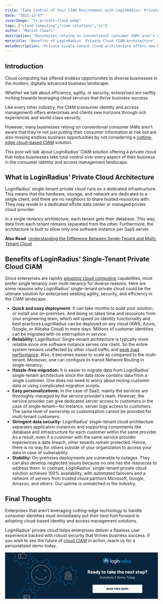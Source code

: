 ```yaml
---
title: "Take Control of Your CIAM Environment with LoginRadius' Private Cloud"
date: "2021-12-07"
coverImage: "lr-private-cloud.webp"
tags: ["cloud computing","ciam solutions","cx"]
author: "Manish Tiwari"
description: "Businesses relying on conventional consumer IAMs aren’t aware that they’re not just putting their consumer information at risk but are also missing endless business opportunities. This blog explains how LoginRadius’ CIAM solution offers a private cloud that helps businesses take total control over every aspect of their business."
metatitle: "Benefits of LoginRadius' Private Cloud CIAM Architecture"
metadescription: "Private single-tenant cloud architecture offers new horizons to businesses in the CIAM landscape. Here’s how LoginRadius’ single-tenant cloud helps businesses."
---
```


## Introduction

Cloud computing has offered endless opportunities to diverse businesses in the modern, digitally advanced business landscape. 

Whether we talk about efficiency, agility, or security, enterprises are swiftly inching towards leveraging cloud services that thrive business success. 

Like every other industry, the CIAM (consumer identity and access management) offers enterprises and clients new horizons through rich experiences and world-class security. 

However, many businesses relying on conventional consumer IAMs aren’t aware that they’re not just putting their consumer information at risk but are also missing endless business opportunities by not considering a [cutting-edge cloud-based CIAM](https://www.loginradius.com/) solution. 

This post will talk about LoginRadius’ CIAM solution offering a private cloud that helps businesses take total control over every aspect of their business in the consumer identity and access management landscape. 


## What is LoginRadius’ Private Cloud Architecture

LoginRadius’ single-tenant private cloud runs on a dedicated infrastructure. This means that the hardware, storage, and network are dedicated to a single client, and there are no neighbors to share hosted resources with. They may reside in a dedicated offsite data center or managed private cloud provider.

In a single-tenancy architecture, each tenant gets their database. This way, data from each tenant remains separated from the other. Furthermore, the architecture is built to allow only one software instance per SaaS server.

**Also Read**: [Understanding the Difference Between Single-Tenant and Multi-Tenant Cloud](https://www.loginradius.com/blog/identity/single-tenant-vs-multi-tenant/)


## Benefits of LoginRadius' Single-Tenant Private Cloud CIAM 

Since enterprises are rapidly [adopting cloud computing](https://www.loginradius.com/blog/identity/identity-management-in-cloud-computing/) capabilities, most prefer single tenancy over multi-tenancy for diverse reasons. Here are some reasons why LoginRadius’ single-tenant private cloud could be the ultimate solution for enterprises seeking agility, security, and efficiency in the CIAM landscape. 



* **Quick and easy deployment:** It can take months to build your solution or install one on-premises. And doing so takes time and resources from your engineering team, which will speed on identity functionality and best practices.LoginRadius can be deployed on any cloud (AWS, Azure, Google, or Alibaba Cloud) in mere days. Millions of customer identities can be migrated with no interruption in service.
* **Reliability:** LoginRadius’ Single-tenant architecture is typically more reliable since one software instance serves one client. So the entire system remains unaffected by other cloud traffic and [peak load performance](https://www.loginradius.com/scalability/). Also, it becomes easier to scale as compared to the multi-tenant. Moreover, one can configure In-transit Network Routing in single-tenancy. 
* **Hassle-free migration:** It is easier to migrate data from LoginRadius’ single-tenant architecture since the data store contains data from a single customer. One does not need to worry about mixing customer data or using complicated migration scripts.
* **Easy personalizations:** In the case of SaaS, mainly the services are thoroughly managed by the service provider’s team. However, the service provider can give dedicated server access to customers in the case of single-tenant—for instance, server logs access to customers. The same level of ownership or customization cannot be provided for multi-tenant customers.
* **Stringent data security:** LoginRadius’ single-tenant cloud architecture separates application instances and supporting components like database and infrastructure for each customer within the same provider. As a result, even if a customer with the same service provider experiences a data breach, other tenants remain protected. Hence, there is no way for others outside of your organization to access your data in case of vulnerability. 
* **Stability:** On-premises deployments are vulnerable to outages. They can also develop neglected issues because no one has the resources to address them. In contrast, LoginRadius’ single-tenant private cloud solution achieves 100% availability, with automated failovers and a network of servers from trusted cloud partners Microsoft, Google, Amazon, and others. Our uptime is unmatched in the industry.


## Final Thoughts 

Enterprises that aren’t leveraging cutting-edge technology to handle consumer identities must immediately put their best foot forward in adopting cloud-based identity and access management solutions. 

LoginRadius’ private cloud helps enterprises deliver a flawless user experience backed with robust security that thrives business success.  If you wish to see the future of [cloud CIAM](https://www.loginradius.com/) in action, reach us for a personalized demo today. 



[![book-a-demo-loginradius](../../assets/book-a-demo-loginradius.webp)](https://www.loginradius.com/contact-us?utm_source=blog&utm_medium=web&utm_campaign=loginradius-private-cloud-ciam-benefits)
